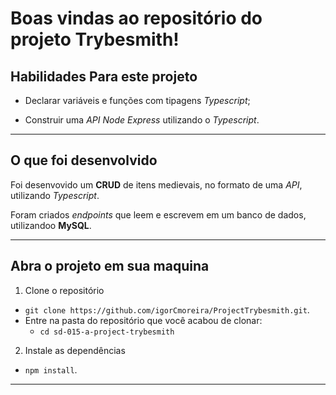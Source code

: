# Boas vindas ao repositório do projeto Trybesmith!

## Habilidades Para este projeto

- Declarar variáveis e funções com tipagens _Typescript_;

- Construir uma _API Node Express_ utilizando o _Typescript_.

---

## O que foi desenvolvido

Foi desenvovido um **CRUD** de itens medievais, no formato de uma _API_, utilizando _Typescript_.

Foram criados _endpoints_ que leem e escrevem em um banco de dados, utilizandoo **MySQL**.

---

## Abra o projeto em sua maquina

1. Clone o repositório

- `git clone https://github.com/igorCmoreira/ProjectTrybesmith.git`.
- Entre na pasta do repositório que você acabou de clonar:
  - `cd sd-015-a-project-trybesmith`

2. Instale as dependências

- `npm install`.

---